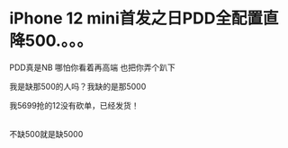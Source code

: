 # iPhone 12 mini首发之日PDD全配置直降500.。。。


PDD真是NB 哪怕你看着再高端 也把你弄个趴下<img src="static/image/smiley/default/lol.gif" smilieid="12" border="0" alt="" />

我是缺那500的人吗？我缺的是那5000

我5699抢的12没有砍单，已经发货！<br />
<br />
<img src="static/image/smiley/default/lol.gif" smilieid="12" border="0" alt="" /><img src="static/image/smiley/default/lol.gif" smilieid="12" border="0" alt="" /><img src="static/image/smiley/default/lol.gif" smilieid="12" border="0" alt="" />

不缺500就是缺5000<img src="static/image/smiley/default/lol.gif" smilieid="12" border="0" alt="" />
